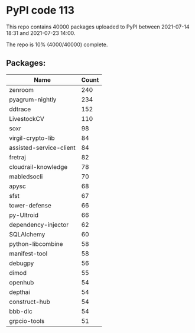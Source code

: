 # PyPI code 113

This repo contains 40000 packages uploaded to PyPI between 
2021-07-14 18:31 and 2021-07-23 14:00.

The repo is 10% (4000/40000) complete.

## Packages:

| Name  | Count |
| ----- | ----- |
| zenroom | 240 |
| pyagrum-nightly | 234 |
| ddtrace | 152 |
| LivestockCV | 110 |
| soxr | 98 |
| virgil-crypto-lib | 84 |
| assisted-service-client | 84 |
| fretraj | 82 |
| cloudrail-knowledge | 78 |
| mabledsocli | 70 |
| apysc | 68 |
| sfst | 67 |
| tower-defense | 66 |
| py-Ultroid | 66 |
| dependency-injector | 62 |
| SQLAlchemy | 60 |
| python-libcombine | 58 |
| manifest-tool | 58 |
| debugpy | 56 |
| dimod | 55 |
| openhub | 54 |
| depthai | 54 |
| construct-hub | 54 |
| bbb-dlc | 54 |
| grpcio-tools | 51 |


